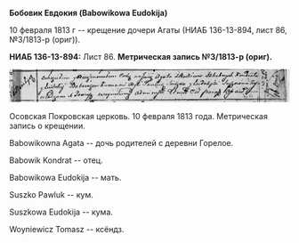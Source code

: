 **Бобовик Евдокия (Babowikowa Eudokija)**

10 февраля 1813 г -- крещение дочери Агаты (НИАБ 136-13-894, лист 86,
№3/1813-р (ориг)).

**НИАБ 136-13-894:** Лист 86. **Метрическая запись №3/1813-р (ориг).**

![](./media/e51a601b17fc4270c1b03e995130005a75f0567b.png)

Осовская Покровская церковь. 10 февраля 1813 года. Метрическая запись о
крещении.

Babowikowna Agata -- дочь родителей с деревни Горелое.

Babowik Kondrat -- отец.

Babowikowa Eudokija -- мать.

Suszko Pawluk -- кум.

Suszkowa Eudokija -- кума.

Woyniewicz Tomasz -- ксёндз.
